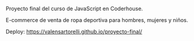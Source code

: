 Proyecto final del curso de JavaScript en Coderhouse.

E-commerce de venta de ropa deportiva para hombres, mujeres y niños.

Deploy: https://valensartorelli.github.io/proyecto-final/